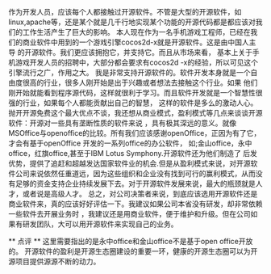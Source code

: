 作为开发人员，应该每个人都接触过开源软件。不管是大型的开源软件，如linux,apache等，还是某个就是几千行地实现某个功能的开源代码都是都应该对我们的工作生活产生了巨大的影响。
本人现在作为一名手机游戏工程师，已经在我们的商业软件中用到的一个游戏引擎cocos2d-x就是开源软件。这是由中国人主导 的开源软件。我们更应该拥抱它，并支持它。而且从市场来看，
    基本上关于手机游戏开发人员的招聘中，大部分都会要求有cocos2d -x的经验，所以可见这个引擎流行之广，作用之大。
    我是非常支持开源软件的。软件开发本身就是一个自由度很高的行业，很多人刚开始是出于兴趣或者想法去接触这个行业。如果 他们刚开始就能看到程序源代码，这样就很利于学习。而且软件开发就是一个智慧性很强的行业，如果每个人都能贡献出自己的智慧， 这样的软件是多么的激动人心。
    抛开开源免费这个最大优点不谈，我还想从商业模式，盈利模式等几点来谈谈开源软件：开源对一些具有垄断性质的软件来说 ，具有极其深远的意义。就像MSOffice与openoffice的比较。所有我们应该感谢openOffice，正因为有了它，才会有基于openOffice 开发的一系列office的办公软件，
    如;金山office，永中office，红旗office,甚至于IBM Lotus Symphony.开源软件还为他们制造了 后发优势，提供了追赶和超越发达国家软件业的机会.但是从盈利模式来说，对开源软件公司来说依然任重道远，因为这些组织和企业没有找到可行的赢利模式，从而没有足够的资金支持企业持续发展下去。对于开源软件发展来说，最大的瓶颈就是人才，或者说是高级人才。
    总之，对公司决策者来说，到底应该选用开源软件还是商业软件来，真的应该好好评估一下。我建议如果公司本省没有研发，却非常依赖一些软件去开展业务时 ，我建议还是用商业软件，便于维护和升级。但在公司如果有研发团队，大可以用开源软件来实现自己的业务。

** 点评 **
这里需要指出的是永中office和金山office不是基于open office开放的。
开源软件的盈利是开源生态圈建设的重要一环，健康的开源生态圈可以为开源项目提供源源不断的动力。
